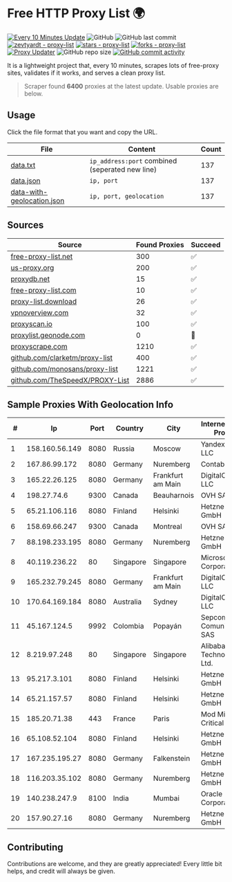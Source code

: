 
# Free HTTP Proxy List 🌍

[![Every 10 Minutes Update](https://github.com/mertguvencli/http-proxy-list/actions/workflows/main.yml/badge.svg?branch=main)](https://github.com/mertguvencli/http-proxy-list/actions/workflows/main.yml)
![GitHub](https://img.shields.io/github/license/mertguvencli/http-proxy-list)
![GitHub last commit](https://img.shields.io/github/last-commit/mertguvencli/http-proxy-list)
[![zevtyardt - proxy-list](https://img.shields.io/static/v1?label=zevtyardt&message=proxy-list&color=blue&logo=github)](https://github.com/zevtyardt/proxy-list "Go to GitHub repo")
[![stars - proxy-list](https://img.shields.io/github/stars/zevtyardt/proxy-list?style=social)](https://github.com/zevtyardt/proxy-list)
[![forks - proxy-list](https://img.shields.io/github/forks/zevtyardt/proxy-list?style=social)](https://github.com/zevtyardt/proxy-list)
[![Proxy Updater](https://github.com/zevtyardt/proxy-list/workflows/Proxy%20Updater/badge.svg)](https://github.com/zevtyardt/proxy-list/actions?query=workflow:"Proxy+Updater")
![GitHub repo size](https://img.shields.io/github/repo-size/zevtyardt/proxy-list)
[![GitHub commit activity](https://img.shields.io/github/commit-activity/m/zevtyardt/proxy-list?logo=commits)](https://github.com/zevtyardt/proxy-list/commits/main)

It is a lightweight project that, every 10 minutes, scrapes lots of free-proxy sites, validates if it works, and serves a clean proxy list.

> Scraper found **6400** proxies at the latest update. Usable proxies are below.

## Usage

Click the file format that you want and copy the URL.

|File|Content|Count|
|----|-------|-----|
|[data.txt](https://raw.githubusercontent.com/mertguvencli/http-proxy-list/main/proxy-list/data.txt)|`ip_address:port` combined (seperated new line)|137|
|[data.json](https://raw.githubusercontent.com/mertguvencli/http-proxy-list/main/proxy-list/data.json)|`ip, port`|137|
|[data-with-geolocation.json](https://raw.githubusercontent.com/mertguvencli/http-proxy-list/main/proxy-list/data-with-geolocation.json)|`ip, port, geolocation`|137|

## Sources

|Source|Found Proxies|Succeed|
|------|-------------|-------|
|[free-proxy-list.net](https://free-proxy-list.net)|300|✅|
|[us-proxy.org](https://www.us-proxy.org)|200|✅|
|[proxydb.net](http://proxydb.net)|15|✅|
|[free-proxy-list.com](https://free-proxy-list.com/?page=&port=&type%5B%5D=http&type%5B%5D=https&up_time=0&search=Search)|10|✅|
|[proxy-list.download](https://www.proxy-list.download/HTTP)|26|✅|
|[vpnoverview.com](https://vpnoverview.com/privacy/anonymous-browsing/free-proxy-servers)|32|✅|
|[proxyscan.io](https://www.proxyscan.io)|100|✅|
|[proxylist.geonode.com](https://proxylist.geonode.com/api/proxy-list?limit=300&page=1&sort_by=lastChecked&sort_type=desc&protocols=http,https)|0|🚫|
|[proxyscrape.com](https://api.proxyscrape.com/v2/?request=displayproxies&protocol=http&timeout=10000&country=all&ssl=all&anonymity=all)|1210|✅|
|[github.com/clarketm/proxy-list](https://raw.githubusercontent.com/clarketm/proxy-list/master/proxy-list-raw.txt)|400|✅|
|[github.com/monosans/proxy-list](https://raw.githubusercontent.com/monosans/proxy-list/main/proxies/http.txt)|1221|✅|
|[github.com/TheSpeedX/PROXY-List](https://raw.githubusercontent.com/TheSpeedX/PROXY-List/master/http.txt)|2886|✅|


## Sample Proxies With Geolocation Info

|#|Ip|Port|Country|City|Internet Service Provider|
|-|--|----|-------|----|-------------------------|
|1|158.160.56.149|8080|Russia|Moscow|Yandex.Cloud LLC|
|2|167.86.99.172|8080|Germany|Nuremberg|Contabo GmbH|
|3|165.22.26.125|8080|Germany|Frankfurt am Main|DigitalOcean, LLC|
|4|198.27.74.6|9300|Canada|Beauharnois|OVH SAS|
|5|65.21.106.116|8080|Finland|Helsinki|Hetzner Online GmbH|
|6|158.69.66.247|9300|Canada|Montreal|OVH SAS|
|7|88.198.233.195|8080|Germany|Nuremberg|Hetzner Online GmbH|
|8|40.119.236.22|80|Singapore|Singapore|Microsoft Corporation|
|9|165.232.79.245|8080|Germany|Frankfurt am Main|DigitalOcean, LLC|
|10|170.64.169.184|8080|Australia|Sydney|DigitalOcean, LLC|
|11|45.167.124.5|9992|Colombia|Popayán|Sepcom Comunicaciones SAS|
|12|8.219.97.248|80|Singapore|Singapore|Alibaba (US) Technology Co., Ltd.|
|13|95.217.3.101|8080|Finland|Helsinki|Hetzner Online GmbH|
|14|65.21.157.57|8080|Finland|Helsinki|Hetzner Online GmbH|
|15|185.20.71.38|443|France|Paris|Mod Mission Critical LLC|
|16|65.108.52.104|8080|Finland|Helsinki|Hetzner Online GmbH|
|17|167.235.195.27|8080|Germany|Falkenstein|Hetzner Online GmbH|
|18|116.203.35.102|8080|Germany|Nuremberg|Hetzner Online GmbH|
|19|140.238.247.9|8100|India|Mumbai|Oracle Corporation|
|20|157.90.27.16|8080|Germany|Nuremberg|Hetzner Online GmbH|



## Contributing

Contributions are welcome, and they are greatly appreciated! Every
little bit helps, and credit will always be given.

